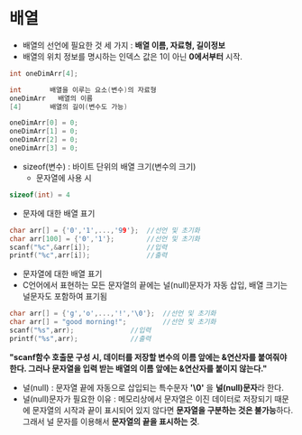 배열 
========
* 배열의 선언에 필요한 것 세 가지 : **배열 이름, 자료형, 길이정보**
* 배열의 위치 정보를 명시하는 인덱스 값은 1이 아닌 **0에서부터** 시작.

```cpp
int oneDimArr[4];

int       배열을 이루는 요소(변수)의 자료형
oneDimArr	배열의 이름
[4]       배열의 길이(변수도 가능) 

oneDimArr[0] = 0;
oneDimArr[1] = 0;
oneDimArr[2] = 0;
oneDimArr[3] = 0;
```

* sizeof(변수) : 바이트 단위의 배열 크기(변수의 크기)
  * 문자열에 사용 시
```cpp
sizeof(int) = 4 
```

* 문자에 대한 배열 표기
```cpp
char arr[] = {'0','1',...,'99'};  //선언 및 초기화 
char arr[100] = {'0','1'};        //선언 및 초기화
scanf("%c",&arr[i]);              //입력
printf("%c",arr[i]);              //출력
```

* 문자열에 대한 배열 표기
* C언어에서 표현하는 모든 문자열의 끝에는 널(null)문자가 자동 삽입, 배열 크기는 널문자도 포함하여 표기됨
```cpp
char arr[] = {'g','o',...,'!','\0'};  //선언 및 초기화
char arr[] = "good morning!";         //선언 및 초기화
scanf("%s",arr);              //입력
printf("%s",arr);             //출력
```
**"scanf함수 호출문 구성 시, 데이터를 저장할 변수의 이름 앞에는 &연산자를 붙여줘야 한다. 그러나 문자열을 입력 받는 배열의 이름 앞에는 &연산자를 붙이지 않는다."**

* 널(null) : 문자열 끝에 자동으로 삽입되는 특수문자 **'\0'** 을 **널(null)문자**라 한다.
* 널(null)문자가 필요한 이유 : 메모리상에서 문자열은 이진 데이터로 저장되기 때문에 문자열의 시작과 끝이 표시되어 있지 않다면 **문자열을 구분하는 것은 불가능**하다.
 그래서 널 문자를 이용해서 **문자열의 끝을 표시하는 것**.

















